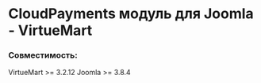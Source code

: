# CloudPayments модуль для Joomla - VirtueMart
### Совместимость:
VirtueMart >= 3.2.12 
Joomla >= 3.8.4
